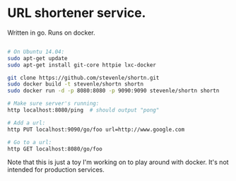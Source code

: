 # URL shortener service.

Written in go. Runs on docker.

```bash

# On Ubuntu 14.04:
sudo apt-get update
sudo apt-get install git-core httpie lxc-docker

git clone https://github.com/stevenle/shortn.git
sudo docker build -t stevenle/shortn shortn
sudo docker run -d -p 8080:8080 -p 9090:9090 stevenle/shortn shortn

# Make sure server's running:
http localhost:8080/ping  # should output "pong"

# Add a url:
http PUT localhost:9090/go/foo url=http://www.google.com

# Go to a url:
http GET localhost:8080/go/foo
```

Note that this is just a toy I'm working on to play around with docker. It's not
intended for production services.
